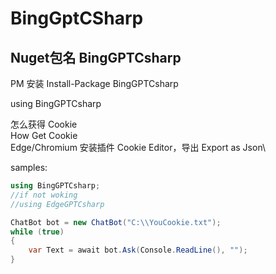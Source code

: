 # BingGptCSharp

## Nuget包名 BingGPTCsharp
PM 安装 Install-Package BingGPTCsharp

using BingGPTCsharp


怎么获得 Cookie\
How Get Cookie\
      Edge/Chromium 安装插件 Cookie Editor，导出 Export as Json\


samples:

```c#
using BingGPTCsharp;
//if not woking 
//using EdgeGPTCsharp

ChatBot bot = new ChatBot("C:\\YouCookie.txt");
while (true)
{
    var Text = await bot.Ask(Console.ReadLine(), "");
}


```


